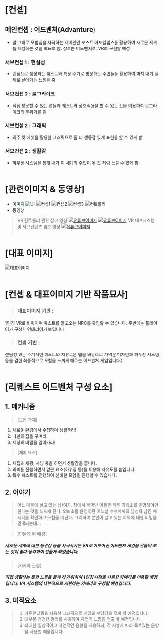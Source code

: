 # [컨셉]
## 메인컨셉 : 어드벤처(Advanture)
- 말 그대로 모험심을 자극하는 세계관인 포스트 아포칼립스를 활용하여 새로운 세계를 체험하는 것을 목표로 함. 장르는 어드벤처로, VR로 구현할 예정
### 서브컨셉 1 : 현실성
- 랜덤으로 생성되는 퀘스트와 특정 주기로 방문하는 주민들을 활용하여 마치 내가 실제로 살아가는 느낌을 줌

### 서브컨셉 2 : 로그라이크
- 직접 방문할 수 있는 맵들과 퀘스트와 상호작용을 할 수 있는 것을 이용하여 로그라이크의 분위기를 띔

### 서브컨셉 2 : 그래픽 
- 외주 및 에셋을 활용한 그래픽으로 좀 더 생동감 있게 표현을 할 수 있게 함

### 서브컨셉 2 : 생활감 
- 하우징 시스템을 통해 내가 이 세계의 주민이 된 것 처럼 느낄 수 있게 함
<br><br>
# [관련이미지 & 동영상]
- 이미지
![UI](./img/UI제출용.png)
![컨셉1](./img/참고이미지1.png)
![컨셉2](./img/참고이미지2.png)
![컨셉3](./img/참고이미지3.png)
![컨트롤러](./img/참고이미지4.png)
- 동영상
> VR 컨트롤러 관련 참고 영상
[![유튜브이미지](./img/유튜브이미지1.PNG)](https://www.youtube.com/watch?v=JJVLjTLIW-Y)
[![유튜브이미지](./img/유튜브이미지2.PNG)](https://www.youtube.com/watch?v=c3C0qMbMxq0)
> VR 내부시스템 및 서브컨텐츠 참고 영상
[![유튜브이미지](./img/유튜브이미지3.PNG)](https://www.youtube.com/watch?v=JRcF0NqOKBI)
<br><br>
# [대표 이미지]
![대표이미지](./img/대표이미지.png)
<br><br>
# [컨셉 & 대표이미지 기반 작품묘사]
> ### 대표이미지 기반 : 
1인칭 VR로 비춰지며 퀘스트를 들고오는 NPC를 확인할 수 있습니다. 주변에는 플레이어가 구성한 인테리어가 보입니다
> ### 컨셉 기반 : 
랜덤성 있는 주기적인 퀘스트와 자유로운 맵을 바탕으로 가벼운 디자인과 하우징 시스템 등을 겸한 최종적으로 모험을 느끼게 해주는 어드벤처 게임입니다.)
<br><br>
# [리퀘스트 어드벤처 구성 요소]

## 1. 메커니즘   

> [도전 과제]
1. 새로운 환경에서 수집하며 생활하라!
2. 나만의 집을 꾸며라!
3. 세상의 비밀을 알아가라!

> [재미 요소]
1. 채집과 채광, 사냥 등을 하면서 생활감을 줍니다.
2. 의뢰를 진행하면서 얻은 요소(하우징 등)를 이용해 자유도를 높입니다.
3. 특수 퀘스트를 진행하여 신비한 모험을 진행할 수 있습니다.

## 2. 이야기

> 어느 마을에 살고 있는 남/여자. 잠에서 깨어난 이들은 작은 의뢰소를 운영해야만 한다는 것을 느끼게 된다.
> 의뢰소를 운영하던 어느날 수수께끼의 남성이 남긴 메시지를 확인하고 모험을 떠난다.
> 그리하여 본인이 살고 있는 지역에 대한 비밀을 알게되는데...

> [만들게 된 배경] 
##### 새로운 세계에 대한 동경심 등을 자극시키는 VR로 이루어진 어드벤처 게임을 만들어 보는 것이 좋다 생각하여 만들게 되었습니다.

> [카메라 관점]
##### 직접 생활하는 듯한 느낌을 들게 하기 위하여 1인칭 시점을 사용한 카메라를 이용할 예정입니다. VR 시스템의 내부적으로 지원하는 카메라로 구성할 예정입니다.

## 3. 미적요소
> 1. 카툰랜더링을 사용한 그래픽으로 게임의 부담감을 적게 할 예정입니다.
> 2. 대부분 청정한 컬러를 사용하여 자연적 느낌을 연출 할 예정입니다.
> 3. 최대한 일상적이고 자연적인 음향을 사용하되, 각 지형에 따라 특색있는 음향을 사용할 예정입니다.
